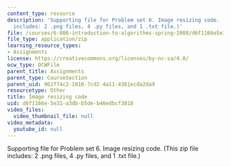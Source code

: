```yaml
---
content_type: resource
description: 'Supporting file for Problem set 6. Image resizing code. (This zip file
  includes: 2 .png files, 4 .py files, and 1 .txt file.)'
file: /courses/6-006-introduction-to-algorithms-spring-2008/d6f1166e5e31a3dbb5deb46edbcf3818_ps6_image.zip
file_type: application/zip
learning_resource_types:
- Assignments
license: https://creativecommons.org/licenses/by-nc-sa/4.0/
ocw_type: OCWFile
parent_title: Assignments
parent_type: CourseSection
parent_uid: 962f74c2-1810-7cd2-4a11-4361ecda2da9
resourcetype: Other
title: Image resizing code
uid: d6f1166e-5e31-a3db-b5de-b46edbcf3818
video_files:
  video_thumbnail_file: null
video_metadata:
  youtube_id: null
---
```

Supporting file for Problem set 6. Image resizing code. (This zip file includes: 2 .png files, 4 .py files, and 1 .txt file.)